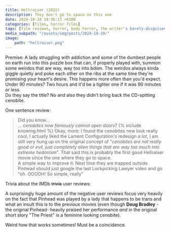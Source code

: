 ```yaml
---
title: Hellraiser (2022)
description: They don't go to space on this one
date: 2024-10-19 19:36:17 +0100
categories: [films, horror films]
tags: [film reviews, horror, body horror, the writer's barely-disguised fetish, pretty metal, high heels and leather, why would you even keep that thing at home, why would you touch that, spooktober 2024, they don't say the title]
media_subpath: "/assets/img/posts/2024-10-19/"
image:
    path: "hellraiser.png"
---
```

<span class="reviewsection">Premise:</span> A lady struggling with addiction and some of the dumbest people on earth run into this puzzle box that can, if properly played with, summon some weirdos that are way, way too into bdsm. The weirdos always kinda giggle quietly and poke each other on the ribs at the same time they're promising your heart's desire. This happens more often than you'd expect.<br/>
<span class="reviewsection">Under 90 minutes?</span> Two hours and it'd be a tighter one if it was 90 minutes or less.<br/>
<span class="reviewsection">Do they say the title?</span> No and also they didn't bring back the CD-spitting cenobite.

<span class="reviewsection">One sentence review:</span><br/>
> Did you know...<br/>
> ... *cenobites now famously cannot open doors*?
{% include knowing.html %}
<span class="reviewsection">Okay, more:</span> I found the cenobites new look really cool, I actually liked the Lament Configuration's redesign *a lot*, I am still very hung up on the original concept of "*cenobites are not really good or evil, just completely alien things that are way too much into extreme hedonism*". That said this is probably the first good Hellraiser movie since the one where they go to space.<br/>
<span class="reviewsection">A simple way to improve it:</span> Next time they are trapped outside Pinhead should just google the last Lockpicking Lawyer video and go "oh. OOOOH! So simple, really"

<span class="reviewsection">Trivia about the IMDb ~~trivia~~ user reviews:</span>

A surprisingly huge amount of the negative user reviews focus very heavily on the fact that Pinhead was played by a lady that happens to be trans and what an insult this is to the previous movies (even though **Doug Bradley** -the original Pinhead- heavily praised her performance *and* in the original short story "The Priest" is a feminine looking cenobite).

Weird how that works sometimes! Must be a coincidence.